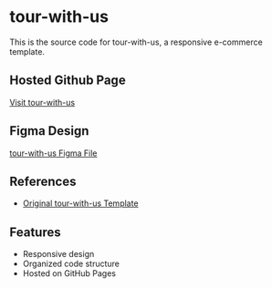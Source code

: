 # tour-with-us

This is the source code for tour-with-us, a responsive e-commerce template.

## Hosted Github Page
[Visit tour-with-us]( https://sruthips18.github.io/tour-with-us/)

## Figma Design
[tour-with-us Figma File](https://www.figma.com/design/gZ8JnZW8dQXvj4tW7kSwq0/tour-with-us?node-id=35-2&t=n67OxHj7uEPbvvEO-1)

## References
- [Original tour-with-us Template]( https://themewagon.github.io/tour/index.html#)

## Features
- Responsive design
- Organized code structure
- Hosted on GitHub Pages
